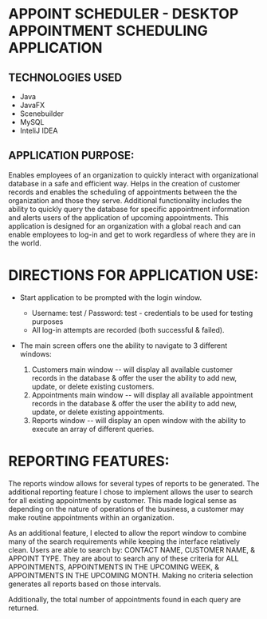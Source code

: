 # APPOINT SCHEDULER - DESKTOP APPOINTMENT SCHEDULING APPLICATION
## TECHNOLOGIES USED
- Java
- JavaFX
- Scenebuilder
- MySQL
- InteliJ IDEA

## APPLICATION PURPOSE:
Enables employees of an organization to quickly interact with organizational database
in a safe and efficient way. Helps in the creation of customer records and enables the scheduling of
appointments between the the organization and those they serve. Additional functionality includes the ability
to quickly query the database for specific appointment information and alerts users of the application of
upcoming appointments. This application is designed for an organization with a global reach and can enable employees
to log-in and get to work regardless of where they are in the world.

# DIRECTIONS FOR APPLICATION USE:
* Start application to be prompted with the login window.
    * Username: test / Password: test - credentials to be used for testing purposes
    * All log-in attempts are recorded (both successful & failed).
        
* The main screen offers one the ability to navigate to 3 different windows:
    1) Customers main window -- will display all available customer records in the database &
            offer the user the ability to add new, update, or delete existing customers.
    2) Appointments main window  -- will display all available appointment records in the database &
            offer the user the ability to add new, update, or delete existing appointments.
    3) Reports window -- will display an open window with the ability to execute an array of different queries.

# REPORTING FEATURES:
The reports window allows for several types of reports to be generated. The additional reporting feature
I chose to implement allows the user to search for all existing appointments by customer. This made logical sense
as depending on the nature of operations of the business, a customer may make routine appointments within an organization.

 As an additional feature, I elected to allow the report window to combine many of the search requirements while keeping the
 interface relatively clean. Users are able to search by: CONTACT NAME, CUSTOMER NAME, & APPOINT TYPE. They are about to search
 any of these criteria for ALL APPOINTMENTS, APPOINTMENTS IN THE UPCOMING WEEK, & APPOINTMENTS IN THE UPCOMING MONTH.
 Making no criteria selection generates all reports based on those intervals.

 Additionally, the total number of appointments found in each query are returned.



